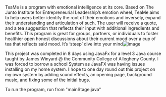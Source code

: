 TeaMe is a program with emotional intelligence at its core. Based on The Junto Institute for Entrepreneurial Leadership’s emotion wheel, TeaMe aims to help users better identify the root of their emotions and inversely, expand their understanding and articulation of such. The user will receive a quote, and a tea suggestion that reflects their input with additional ingredients and benefits. This program is great for groups, partners, or individuals to foster healthier open honest discussions about their current mood over a cup of tea that reflects said mood. It’s ‘steep’ dive into your mind![image](https://github.com/CynCity098/TeaMe-CIT244/assets/135188589/e4924722-e14b-4a14-964f-3ff3acc317dd)

This project was completed in 8 days using JavaFx for a level 3 Java course taught by James Winyard @ the Community College of Allegheny County. I was forced to borrow a school System as JavaFX was having issues installing on my home system. I hope to one day round out this project on my own system by adding sound effects, an opening page, background music, and fixing some of the initial bugs.

To run the program, run from "mainStage.java"
